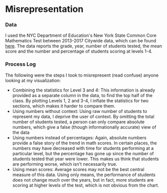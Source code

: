 # Misrepresentation

### Data

I used the NYC Department of Education's New York State Common Core Mathematics Test between 2013-2017 Citywide data, which can be found [here](http://schools.nyc.gov/Accountability/data/TestResults/ELAandMathTestResults). The data reports the grade, year, number of students tested, the mean score and the number and percentage of students scoring at levels 1-4.

### Process Log

The following were the steps I took to misrepresent (read confuse) anyone looking at my visualization:
- Combining the statistics for Level 3 and 4: This information is already provided as a separate column in the data, to find the top half of the class. By plotting Levels 1, 2 and 3-4, I inflate the statistics for two sections, which makes it harder to compare them.
- Using numbers without context: Using raw number of students to represent my data, I deprive the user of context. By omitting the total number of students tested, a person can only compare absolute numbers, which give a false (though informationally accurate) view of the data
- Using numbers instead of percentages: Again, absolute numbers provide a false story of the trend in math scores. In certain places, the numbers may have decreased with time for students performing at a particular level, but the percentage has gone up since the number of students tested that year were lower. This makes us think that students are performing worse, which isn't necessarily true.
- Using mean scores: Average scores may not be the best central measure of this data. Using only means, the performance of students does not change much over the years, but in fact, more students are scoring at higher levels of the test, which is not obvious from the chart.
